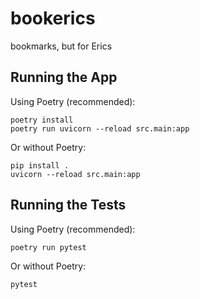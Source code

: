 # bookerics

bookmarks, but for Erics

## Running the App

Using Poetry (recommended):

```
poetry install
poetry run uvicorn --reload src.main:app
```

Or without Poetry:

```
pip install .
uvicorn --reload src.main:app
```

## Running the Tests

Using Poetry (recommended):

```
poetry run pytest
```

Or without Poetry:

```
pytest
```
